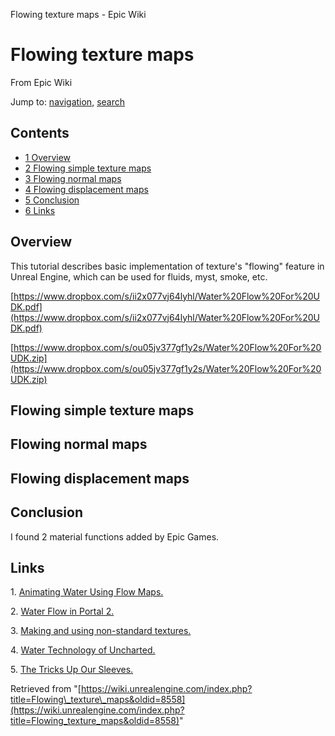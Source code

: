 Flowing texture maps - Epic Wiki             

Flowing texture maps
====================

From Epic Wiki

Jump to: [navigation](#mw-navigation), [search](#p-search)

Contents
--------

*   [1 Overview](#Overview)
*   [2 Flowing simple texture maps](#Flowing_simple_texture_maps)
*   [3 Flowing normal maps](#Flowing_normal_maps)
*   [4 Flowing displacement maps](#Flowing_displacement_maps)
*   [5 Conclusion](#Conclusion)
*   [6 Links](#Links)

Overview
--------

This tutorial describes basic implementation of texture's "flowing" feature in Unreal Engine, which can be used for fluids, myst, smoke, etc.

[https://www.dropbox.com/s/ii2x077vj64lyhl/Water%20Flow%20For%20UDK.pdf](https://www.dropbox.com/s/ii2x077vj64lyhl/Water%20Flow%20For%20UDK.pdf)

[https://www.dropbox.com/s/ou05jv377gf1y2s/Water%20Flow%20For%20UDK.zip](https://www.dropbox.com/s/ou05jv377gf1y2s/Water%20Flow%20For%20UDK.zip)

Flowing simple texture maps
---------------------------

Flowing normal maps
-------------------

Flowing displacement maps
-------------------------

Conclusion
----------

I found 2 material functions added by Epic Games.

  

Links
-----

1\. [Animating Water Using Flow Maps.](http://graphicsrunner.blogspot.com/2010/08/water-using-flow-maps.html)

2\. [Water Flow in Portal 2.](http://www.valvesoftware.com/publications/2010/siggraph2010_vlachos_waterflow.pdf)

3\. [Making and using non-standard textures.](http://www.valvesoftware.com/publications/2011/gdc_2011_grimes_nonstandard_textures.pdf)

4\. [Water Technology of Uncharted.](http://www.roxlu.com/downloads/scholar/002.fluid.water_technology_of_uncharted_gdc_2012.pdf)

5\. [The Tricks Up Our Sleeves.](http://twvideo01.ubm-us.net/o1/vault/gdc2012/slides/Missing%20Presentations/Added%20March%2026/Keith_Guerrette_VisualArts_TheTricksUp.pdf)

Retrieved from "[https://wiki.unrealengine.com/index.php?title=Flowing\_texture\_maps&oldid=8558](https://wiki.unrealengine.com/index.php?title=Flowing_texture_maps&oldid=8558)"